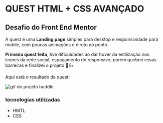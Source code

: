 # QUEST HTML + CSS AVANÇADO
## Desafio do Front End Mentor

A quest é uma **Landing page** simples para desktop e responsividade para mobile, com poucas animações e direto ao ponto.

**Primeira quest feita**, tive dificuldades ao dar hover da estilização nos ícones da rede social, espaçamento do responsivo, porém quebrei essas barreiras e finalizei o projeto 🙂👍

Aqui está
 o resultado da quest:

<img src="../quest-huddle-dev-quest/src/design/quest-huddle.gif" alt="gif do projeto huddle">

### tecnologias utilizadas
- HMTL
- CSS

